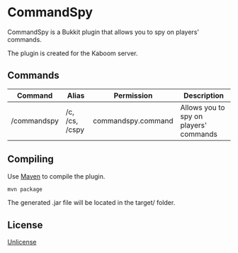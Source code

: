 # CommandSpy

CommandSpy is a Bukkit plugin that allows you to spy on players' commands.

The plugin is created for the Kaboom server.

## Commands

| Command     | Alias          | Permission         | Description                            |
|-------------|----------------|--------------------|----------------------------------------|
| /commandspy | /c, /cs, /cspy | commandspy.command | Allows you to spy on players' commands |

## Compiling

Use [Maven](https://maven.apache.org/) to compile the plugin.
```bash
mvn package
```
The generated .jar file will be located in the target/ folder.

## License
[Unlicense](https://unlicense.org/)
